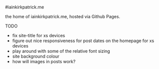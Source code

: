 #iainkirkpatrick.me

the home of iainkirkpatrick.me, hosted via Github Pages.

TODO

- fix site-title for xs devices
- figure out nice responsiveness for post dates on the homepage for xs devices
- play around with some of the relative font sizing
- site background colour
- how will images in posts work?
